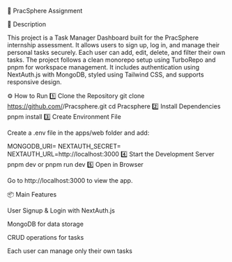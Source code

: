 🧠 PracSphere Assignment

📄 Description

This project is a Task Manager Dashboard built for the PracSphere internship assessment. It allows users to sign up, log in, and manage their personal tasks securely. Each user can add, edit, delete, and filter their own tasks. The project follows a clean monorepo setup using TurboRepo and pnpm for workspace management. It includes authentication using NextAuth.js with MongoDB, styled using Tailwind CSS, and supports responsive design.

⚙️ How to Run
1️⃣ Clone the Repository
git clone https://github.com/<your-username>/Pracsphere.git
cd Pracsphere
2️⃣ Install Dependencies
pnpm install
3️⃣ Create Environment File

Create a .env file in the apps/web folder and add:

MONGODB_URI=
NEXTAUTH_SECRET=
NEXTAUTH_URL=http://localhost:3000
4️⃣ Start the Development Server
pnpm dev or  pnpm run dev
5️⃣ Open in Browser

Go to http://localhost:3000 to view the app.

📦 Main Features

User Signup & Login with NextAuth.js

MongoDB for data storage

CRUD operations for tasks

Each user can manage only their own tasks

